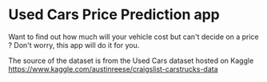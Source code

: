 # Used Cars Price Prediction app
 
Want to find out how much will your vehicle cost but can't decide on a price ? Don't worry, this app will do it for you.

The source of the dataset is from the Used Cars dataset hosted on Kaggle https://www.kaggle.com/austinreese/craigslist-carstrucks-data
